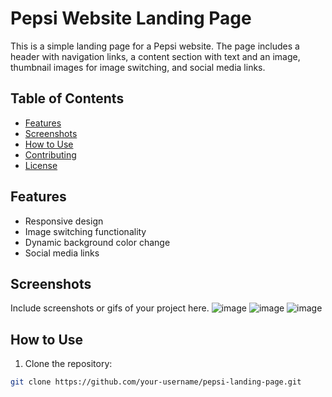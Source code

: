 # Pepsi Website Landing Page

This is a simple landing page for a Pepsi website. The page includes a header with navigation links, a content section with text and an image, thumbnail images for image switching, and social media links.

## Table of Contents

- [Features](#features)
- [Screenshots](#screenshots)
- [How to Use](#how-to-use)
- [Contributing](#contributing)
- [License](#license)

## Features

- Responsive design
- Image switching functionality
- Dynamic background color change
- Social media links

## Screenshots

Include screenshots or gifs of your project here.
![image](https://github.com/chirag640/LandingPage/assets/111826944/a8e16f29-8eee-407c-8d7b-957418b461a8)
![image](https://github.com/chirag640/LandingPage/assets/111826944/c32ae0fe-dacf-4bec-998e-2b6b762a651a)
![image](https://github.com/chirag640/LandingPage/assets/111826944/b40d424a-305d-4c32-a210-e6beb47dc35f)

## How to Use

1. Clone the repository:

```bash
git clone https://github.com/your-username/pepsi-landing-page.git
